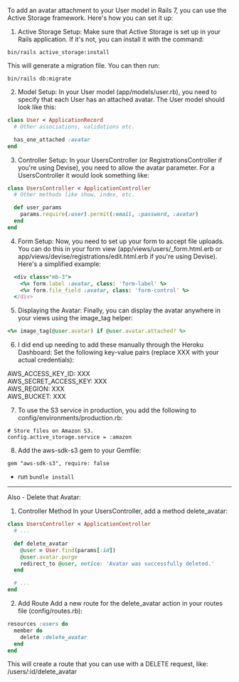 To add an avatar attachment to your User model in Rails 7, you can use the Active Storage framework. Here's how you can set it up:


1. Active Storage Setup: Make sure that Active Storage is set up in your Rails application. If it's not, you can install it with the command:
```
bin/rails active_storage:install
```
This will generate a migration file. You can then run:

```
bin/rails db:migrate
```

2. Model Setup: In your User model (app/models/user.rb), you need to specify that each User has an attached avatar. The User model should look like this:
```ruby
class User < ApplicationRecord
  # Other associations, validations etc.

  has_one_attached :avatar
end
```

3. Controller Setup: In your UsersController (or RegistrationsController if you're using Devise), you need to allow the avatar parameter. For a UsersController it would look something like:
```ruby
class UsersController < ApplicationController
  # Other methods like show, index, etc.

  def user_params
    params.require(:user).permit(:email, :password, :avatar)
  end
end
```

4. Form Setup: Now, you need to set up your form to accept file uploads. You can do this in your form view (app/views/users/_form.html.erb or app/views/devise/registrations/edit.html.erb if you're using Devise). Here's a simplified example:
```ruby
  <div class="mb-3">
    <%= form.label :avatar, class: 'form-label' %>
    <%= form.file_field :avatar, class: 'form-control' %>
  </div>
```

5. Displaying the Avatar: Finally, you can display the avatar anywhere in your views using the image_tag helper:
```ruby
<%= image_tag(@user.avatar) if @user.avatar.attached? %>
```

6. I did end up needing to add these manually through the Heroku Dashboard:
Set the following key-value pairs (replace XXX with your actual credentials):

AWS_ACCESS_KEY_ID: XXX<br>
AWS_SECRET_ACCESS_KEY: XXX<br>
AWS_REGION: XXX<br>
AWS_BUCKET: XXX<br>

7. To use the S3 service in production, you add the following to config/environments/production.rb:
```
# Store files on Amazon S3.
config.active_storage.service = :amazon
```
8. Add the aws-sdk-s3 gem to your Gemfile:
```
gem "aws-sdk-s3", require: false
```
* run ```bundle install```



---

Also - Delete that Avatar:

1. Controller Method
In your UsersController, add a method delete_avatar:

```ruby
class UsersController < ApplicationController
  # ...

  def delete_avatar
    @user = User.find(params[:id])
    @user.avatar.purge
    redirect_to @user, notice: 'Avatar was successfully deleted.'
  end

  # ...
end
```
2. Add Route
Add a new route for the delete_avatar action in your routes file (config/routes.rb):

```ruby
resources :users do
  member do
    delete :delete_avatar
  end
end
```
This will create a route that you can use with a DELETE request, like: /users/:id/delete_avatar












